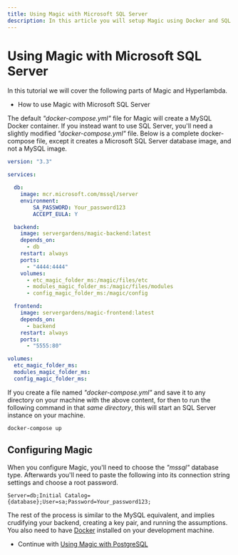 ```yaml
---
title: Using Magic with Microsoft SQL Server
description: In this article you will setup Magic using Docker and SQL Server. The article guides you through everything you need to know, starting out with a docker-compose.yml file for getting Magic up running, using SQL Server as your backend database.
---
```


# Using Magic with Microsoft SQL Server

In this tutorial we will cover the following parts of Magic and Hyperlambda.

* How to use Magic with Microsoft SQL Server

The default _"docker-compose.yml"_ file for Magic will create a MySQL Docker container. If you instead
want to use SQL Server, you'll need a slightly modified _"docker-compose.yml"_ file. Below is a complete
docker-compose file, except it creates a Microsoft SQL Server database image, and not a MySQL image.

```yaml
version: "3.3"

services:

  db:
    image: mcr.microsoft.com/mssql/server
    environment:
        SA_PASSWORD: Your_password123
        ACCEPT_EULA: Y

  backend:
    image: servergardens/magic-backend:latest
    depends_on:
      - db
    restart: always
    ports:
      - "4444:4444"
    volumes:
      - etc_magic_folder_ms:/magic/files/etc
      - modules_magic_folder_ms:/magic/files/modules
      - config_magic_folder_ms:/magic/config

  frontend:
    image: servergardens/magic-frontend:latest
    depends_on:
      - backend
    restart: always
    ports:
      - "5555:80"

volumes:
  etc_magic_folder_ms:
  modules_magic_folder_ms:
  config_magic_folder_ms:
```

If you create a file named _"docker-compose.yml"_ and save it to any directory on your machine with the
above content, for then to run the following command in that _same directory_, this will start an SQL
Server instance on your machine.

```
docker-compose up
```

## Configuring Magic

When you configure Magic, you'll need to choose the _"mssql"_ database type. Afterwards you'll need to
paste the following into its connection string settings and choose a root password.

```
Server=db;Initial Catalog={database};User=sa;Password=Your_password123;
```

The rest of the process is similar to the MySQL equivalent, and implies crudifying your backend, creating
a key pair, and running the assumptions. You also need to
have [Docker](https://www.docker.com/products/docker-desktop) installed on your development machine.

* Continue with [Using Magic with PostgreSQL](/tutorials/sqlite/)
